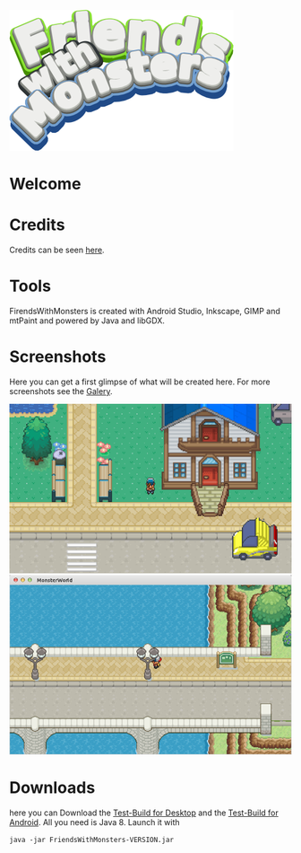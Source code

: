 ![alt text](./Artwork/logo.png "Logo")

# Welcome

# Credits
Credits can be seen [here](./Documents/CREDITS.md).

# Tools
FirendsWithMonsters is created with Android Studio, Inkscape, GIMP and
mtPaint and powered by Java and libGDX.

# Screenshots
Here you can get a first glimpse of what will be created here.
For more screenshots see the [Galery](https://bitbucket.org/gemlion/monsterworld/wiki/Galery).

![alt text](./Documents/Screenshots/preview1.png "First Preview")
![alt text](./Documents/Screenshots/preview2.png "Second Preview")

# Downloads
here you can Download the [Test-Build for Desktop](./Builds/Testing/Desktop/FriendsWithMonsters-ALPHA-0.0.1.0.jar)
and the [Test-Build for Android](./Builds/Testing/Android/FriendsWithMonsters-ALPHA-0.0.1.0.apk).
All you need is Java 8. Launch it with 

```
java -jar FriendsWithMonsters-VERSION.jar
```